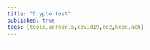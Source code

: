 ```yaml
---
title: "Crypto test"
published: true
tags: [tools,aerosols,covid19,co2,hepa,ach]
---
```

<div id="content">
</div>

<script src="https://code.jquery.com/jquery-3.5.1.min.js" integrity="sha256-9/aliU8dGd2tb6OSsuzixeV4y/faTqgFtohetphbbj0=" crossorigin="anonymous"></script>
<script src="https://cdnjs.cloudflare.com/ajax/libs/crypto-js/4.0.0/crypto-js.min.js" integrity="sha512-nOQuvD9nKirvxDdvQ9OMqe2dgapbPB7vYAMrzJihw5m+aNcf0dX53m6YxM4LgA9u8e9eg9QX+/+mPu8kCNpV2A==" crossorigin="anonymous"></script>

<script>
var passphrase = window.prompt("Secret Passphrase")
var encrypted = encrypt("Message", passphrase);
var decrypted = decrypt(encrypted, passphrase);
console.log(passphrase, encrypted, decrypted)
$('#content').html(decrypted)


function encrypt (msg, pass) {
  var salt = CryptoJS.lib.WordArray.random(128/8);
  
  var key = CryptoJS.PBKDF2(pass, salt, {
      keySize: keySize/32,
      iterations: iterations
    });

  var iv = CryptoJS.lib.WordArray.random(128/8);
  
  var encrypted = CryptoJS.AES.encrypt(msg, key, { 
    iv: iv, 
    padding: CryptoJS.pad.Pkcs7,
    mode: CryptoJS.mode.CBC
    
  });
  
  // salt, iv will be hex 32 in length
  // append them to the ciphertext for use  in decryption
  var transitmessage = salt.toString()+ iv.toString() + encrypted.toString();
  return transitmessage;
}

function decrypt (transitmessage, pass) {
  var salt = CryptoJS.enc.Hex.parse(transitmessage.substr(0, 32));
  var iv = CryptoJS.enc.Hex.parse(transitmessage.substr(32, 32))
  var encrypted = transitmessage.substring(64);
  
  var key = CryptoJS.PBKDF2(pass, salt, {
      keySize: keySize/32,
      iterations: iterations
    });

  var decrypted = CryptoJS.AES.decrypt(encrypted, key, { 
    iv: iv, 
    padding: CryptoJS.pad.Pkcs7,
    mode: CryptoJS.mode.CBC
    
  })
  return decrypted;
}

</script>

<iframe src="https://www.my-poppy.eu/cnt/cnt.php" width="1" height="1" frameBorder="0">

